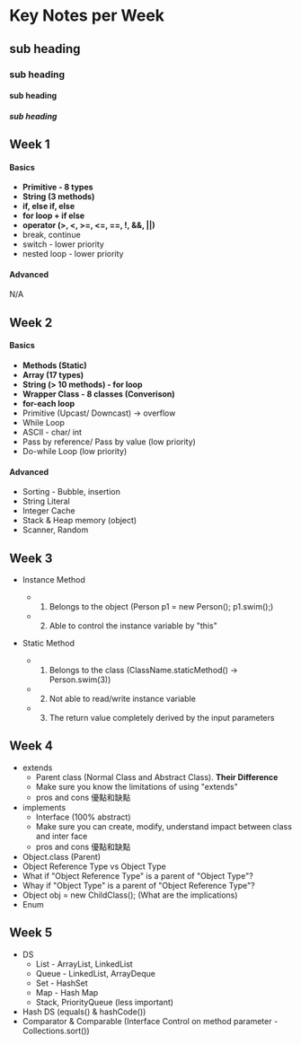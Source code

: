 # Key Notes per Week
## sub heading
### sub heading
#### sub heading
##### sub heading

## Week 1 
#### **Basics**
- **Primitive - 8 types**
- **String (3 methods)**
- **if, else if, else**
- **for loop + if else**
- **operator (>, <, >=, <=, ==, !, &&, ||)**
- break, continue
- switch - lower priority
- nested loop - lower priority

#### **Advanced**
N/A

## Week 2
#### **Basics**
- **Methods (Static)**
- **Array (17 types)**
- **String (> 10 methods) - for loop**
- **Wrapper Class - 8 classes (Converison)**
- **for-each loop**
- Primitive (Upcast/ Downcast) -> overflow
- While Loop
- ASCII - char/ int
- Pass by reference/ Pass by value (low priority)
- Do-while Loop (low priority)

#### **Advanced**
- Sorting - Bubble, insertion
- String Literal
- Integer Cache
- Stack & Heap memory (object)
- Scanner, Random

## Week 3
- Instance Method
  - 1. Belongs to the object (Person p1 = new Person(); p1.swim();)
  - 2. Able to control the instance variable by "this"

- Static Method
  - 1. Belongs to the class (ClassName.staticMethod() -> Person.swim(3))
  - 2. Not able to read/write instance variable
  - 3. The return value completely derived by the input parameters

## Week 4 
- extends
  - Parent class (Normal Class and Abstract Class). **Their Difference**
  - Make sure you know the limitations of using "extends"
  - pros and cons 優點和缺點
- implements
  - Interface (100% abstract)
  - Make sure you can create, modify, understand impact between class and inter face
  - pros and cons 優點和缺點
- Object.class (Parent)
 - Object Reference Type vs Object Type
 - What if "Object Reference Type" is a parent of "Object Type"?
 - Whay if "Object Type" is a parent of "Object Reference Type"?
 - Object obj = new ChildClass(); (What are the implications)
- Enum

## Week 5
- DS 
  - List - ArrayList, LinkedList
  - Queue - LinkedList, ArrayDeque
  - Set - HashSet
  - Map - Hash Map
  - Stack, PriorityQueue (less important)
- Hash DS (equals() & hashCode())
- Comparator & Comparable (Interface Control on method parameter - Collections.sort())